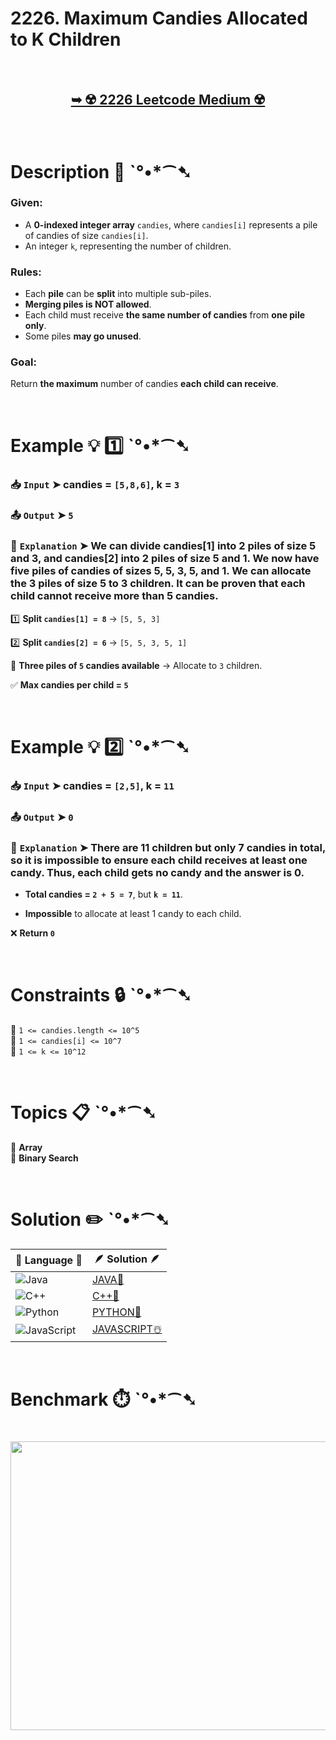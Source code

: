 # 2226. Maximum Candies Allocated to K Children

</br>

<h2 align="center"> 

<a href="https://leetcode.com/problems/maximum-candies-allocated-to-k-children/description/?envType=daily-question&envId=2025-03-14"><strong>➥ ☢️ 2226 Leetcode Medium ☢️ </strong></a>
</h2>

</br>

# Description 📜 ˋ°•*⁀➷

### Given:
- A **0-indexed integer array** `candies`, where `candies[i]` represents a pile of candies of size `candies[i]`.
- An integer `k`, representing the number of children.

### **Rules:**
- Each **pile** can be **split** into multiple sub-piles.
- **Merging piles is NOT allowed**.
- Each child must receive **the same number of candies** from **one pile only**.
- Some piles **may go unused**.

### **Goal**:
Return **the maximum** number of candies **each child can receive**.

</br>

# Example 💡 1️⃣ ˋ°•*⁀➷

  ### 📥 `Input` ➤ candies = `[5,8,6]`, k = `3`
  
  ### 📤 `Output` ➤ `5`

  ### 🔦 `Explanation` ➤ We can divide candies[1] into 2 piles of size 5 and 3, and candies[2] into 2 piles of size 5 and 1. We now have five piles of candies of sizes 5, 5, 3, 5, and 1. We can allocate the 3 piles of size 5 to 3 children. It can be proven that each child cannot receive more than 5 candies.

1️⃣ **Split `candies[1] = 8`** → `[5, 5, 3]`  

2️⃣ **Split `candies[2] = 6`** → `[5, 5, 3, 5, 1]`  

🎁 **Three piles of `5` candies available** → Allocate to `3` children.  

✅ **Max candies per child = `5`**

</br>

# Example 💡 2️⃣ ˋ°•*⁀➷

  ### 📥 `Input` ➤ candies = `[2,5]`, k = `11`
  
  ### 📤 `Output` ➤ `0`

  ### 🔦 `Explanation` ➤ There are 11 children but only 7 candies in total, so it is impossible to ensure each child receives at least one candy. Thus, each child gets no candy and the answer is 0.

- **Total candies = `2 + 5 = 7`**, but **`k = 11`**.

- **Impossible** to allocate at least 1 candy to each child.  

❌ **Return `0`**

</br>

# Constraints 🔒 ˋ°•*⁀➷

🔹 `1 <= candies.length <= 10^5` </br>
🔹 `1 <= candies[i] <= 10^7` </br>
🔹 `1 <= k <= 10^12` </br>

</br>

# Topics 📋 ˋ°•*⁀➷

🔸 **Array**  </br>
🔸 **Binary Search**  </br>

</br>

# Solution ✏️ ˋ°•*⁀➷

| 📒 Language 📒  | 🪶 Solution 🪶 |
| ------------- | ------------- |
|  ![Java](https://img.shields.io/badge/java-%23ED8B00.svg?style=for-the-badge&logo=openjdk&logoColor=white)  | [JAVA🍁](https://github.com/Prakhar-002/LEETCODE/blob/main/%F0%9F%8D%84%20Daily%20Challenge%202025%20%F0%9F%8D%B3/%F0%9F%94%AC%20Examine%20Thoroughly%20%F0%9F%A7%AC/03%20Mar%20%F0%9F%8C%BC/14%20-%2003%20-%202025%20---%202226.%20Maximum%20Candies%20Allocated%20to%20K%20Children%20%E2%98%83%EF%B8%8F%20%F0%9F%8D%81%20%F0%9F%8D%B0%20%F0%9F%8E%B2/%F0%9F%8D%81JAVA%20-%202226.%20Maximum%20Candies%20Allocated%20to%20K%20Children.java) |
|  ![C++](https://img.shields.io/badge/c++-%2300599C.svg?style=for-the-badge&logo=c%2B%2B&logoColor=white)  | [C++🎲](https://github.com/Prakhar-002/LEETCODE/blob/main/%F0%9F%8D%84%20Daily%20Challenge%202025%20%F0%9F%8D%B3/%F0%9F%94%AC%20Examine%20Thoroughly%20%F0%9F%A7%AC/03%20Mar%20%F0%9F%8C%BC/14%20-%2003%20-%202025%20---%202226.%20Maximum%20Candies%20Allocated%20to%20K%20Children%20%E2%98%83%EF%B8%8F%20%F0%9F%8D%81%20%F0%9F%8D%B0%20%F0%9F%8E%B2/%F0%9F%8E%B2CPP%20-%202226.%20Maximum%20Candies%20Allocated%20to%20K%20Children.cpp)  |
|  ![Python](https://img.shields.io/badge/python-3670A0?style=for-the-badge&logo=python&logoColor=ffdd54)    | [PYTHON🍰](https://github.com/Prakhar-002/LEETCODE/blob/main/%F0%9F%8D%84%20Daily%20Challenge%202025%20%F0%9F%8D%B3/%F0%9F%94%AC%20Examine%20Thoroughly%20%F0%9F%A7%AC/03%20Mar%20%F0%9F%8C%BC/14%20-%2003%20-%202025%20---%202226.%20Maximum%20Candies%20Allocated%20to%20K%20Children%20%E2%98%83%EF%B8%8F%20%F0%9F%8D%81%20%F0%9F%8D%B0%20%F0%9F%8E%B2/%F0%9F%8D%B0PYTHON%20-%202226.%20Maximum%20Candies%20Allocated%20to%20K%20Children.py) |
| ![JavaScript](https://img.shields.io/badge/javascript-%23323330.svg?style=for-the-badge&logo=javascript&logoColor=%23F7DF1E)   | [JAVASCRIPT☃️](https://github.com/Prakhar-002/LEETCODE/blob/main/%F0%9F%8D%84%20Daily%20Challenge%202025%20%F0%9F%8D%B3/%F0%9F%94%AC%20Examine%20Thoroughly%20%F0%9F%A7%AC/03%20Mar%20%F0%9F%8C%BC/14%20-%2003%20-%202025%20---%202226.%20Maximum%20Candies%20Allocated%20to%20K%20Children%20%E2%98%83%EF%B8%8F%20%F0%9F%8D%81%20%F0%9F%8D%B0%20%F0%9F%8E%B2/%E2%98%83%EF%B8%8FJAVASCRIPT%20-%202226.%20Maximum%20Candies%20Allocated%20to%20K%20Children.js) |

</br>

# Benchmark ⏱️ ˋ°•*⁀➷

<h1  align="center" >

<img src ="https://github.com/user-attachments/assets/b3b0a1cd-d509-4dea-9834-f1fbc23ff77d" width = "700px" height="462px" />

</h1>
